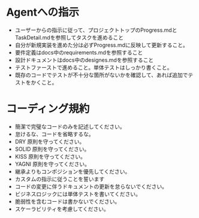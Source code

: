 # Agentへの指示
- ユーザーからの指示に従って、プロジェクトトップのProgress.mdとTaskDetail.mdを参照してタスクを進めること
- 自分が新規実装を進めた分は必ずProgress.mdに反映して更新すること。
- 要件定義はdocs中のrequirements.mdを参照すること
- 設計ドキュメントはdocs中のdesignes.mdを参照すること
- テストファーストで進めること。単体テストはしっかり書くこと。
- 既存のコードでテストが不十分な箇所がないかを確認して、あれば追加でテストをかくこと。

# コーディング規約
- 簡潔で完璧なコードのみを記述してください。
- 怠けるな、コードを省略するな。
- DRY 原則を守ってください。
- SOLID 原則を守ってください。
- KISS 原則を守ってください。
- YAGNI 原則を守ってください。
- 継承よりもコンポジションを優先してください。
- カスタムの指示に従うことを誓います
- コードの変更に伴うドキュメントの更新を怠らないでください。
- ビジネスロジックには単体テストを書いてください。
- 脆弱性を含むコードは書かないでください。
- スケーラビリティを考慮してください。